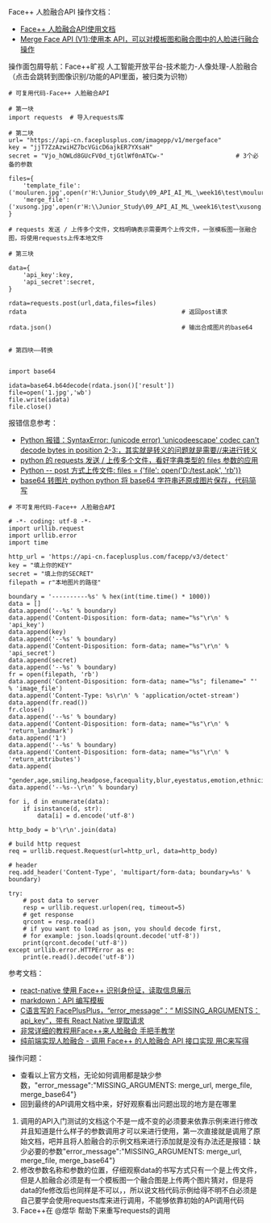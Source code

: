 Face++ 人脸融合API 操作文档：
- [Face++ 人脸融合API使用文档](https://console.faceplusplus.com.cn/service/image/intro)
- [Merge Face API (V1):使用本 API，可以对模板图和融合图中的人脸进行融合操作](https://console.faceplusplus.com.cn/documents/20813963)

操作面包屑导航：Face++旷视 人工智能开放平台-技术能力-人像处理-人脸融合（点击会跳转到图像识别/功能的API里面，被归类为识物）




```
# 可复用代码-Face++ 人脸融合API

# 第一块
import requests  # 导入requests库

# 第二块
url= "https://api-cn.faceplusplus.com/imagepp/v1/mergeface"
key = "jjT7ZzAzwiHZ7bcVGicD6ajkER7YXsaH"
secret = "Vjo_hOWLd8GUcFV0d_tjGtlWf0nATCw-"                    # 3个必备的参数

files={
    'template_file':('mouluren.jpg',open(r'H:\Junior_Study\09_API_AI_ML_\week16\test\mouluren.jpg','rb')), 
    'merge_file':('xusong.jpg',open(r'H:\\Junior_Study\09_API_AI_ML_\week16\test\xusong.jpg','rb'))      
}

# requests 发送 / 上传多个文件，文档明确表示需要两个上传文件，一张模板图一张融合图，将使用requests上传本地文件

# 第三块

data={
    'api_key':key,
    'api_secret':secret,
}

rdata=requests.post(url,data,files=files)
rdata                                           # 返回post请求

rdata.json()                                    # 输出合成图片的base64


# 第四块——转换


import base64 

idata=base64.b64decode(rdata.json()['result'])
file=open('1.jpg','wb')
file.write(idata)
file.close()

```

报错信息参考：
- [Python 报错：SyntaxError: (unicode error) 'unicodeescape' codec can't decode bytes in position 2-3:，其实就是转义的问题就是需要//来进行转义](https://blog.csdn.net/caibaoH/article/details/78335094)
- [python 的 requests 发送 / 上传多个文件，看好字典类型的 files 参数的应用](https://blog.csdn.net/five3/article/details/74913742)
- [Python -- post 方式上传文件:
files = {'file': open('D:/test.apk', 'rb')}    ](https://blog.csdn.net/wudj810818/article/details/50903416)
- [base64 转图片 python python 将 base64 字符串还原成图片保存，代码简写](https://blog.csdn.net/QZC295919009/article/details/42712801)



```
# 不可复用代码-Face++ 人脸融合API

# -*- coding: utf-8 -*-
import urllib.request
import urllib.error
import time

http_url = 'https://api-cn.faceplusplus.com/facepp/v3/detect'
key = "填上你的KEY"
secret = "填上你的SECRET"
filepath = r"本地图片的路径"

boundary = '----------%s' % hex(int(time.time() * 1000))
data = []
data.append('--%s' % boundary)
data.append('Content-Disposition: form-data; name="%s"\r\n' % 'api_key')
data.append(key)
data.append('--%s' % boundary)
data.append('Content-Disposition: form-data; name="%s"\r\n' % 'api_secret')
data.append(secret)
data.append('--%s' % boundary)
fr = open(filepath, 'rb')
data.append('Content-Disposition: form-data; name="%s"; filename=" "' % 'image_file')
data.append('Content-Type: %s\r\n' % 'application/octet-stream')
data.append(fr.read())
fr.close()
data.append('--%s' % boundary)
data.append('Content-Disposition: form-data; name="%s"\r\n' % 'return_landmark')
data.append('1')
data.append('--%s' % boundary)
data.append('Content-Disposition: form-data; name="%s"\r\n' % 'return_attributes')
data.append(
    "gender,age,smiling,headpose,facequality,blur,eyestatus,emotion,ethnicity,beauty,mouthstatus,eyegaze,skinstatus")
data.append('--%s--\r\n' % boundary)

for i, d in enumerate(data):
    if isinstance(d, str):
        data[i] = d.encode('utf-8')

http_body = b'\r\n'.join(data)

# build http request
req = urllib.request.Request(url=http_url, data=http_body)

# header
req.add_header('Content-Type', 'multipart/form-data; boundary=%s' % boundary)

try:
    # post data to server
    resp = urllib.request.urlopen(req, timeout=5)
    # get response
    qrcont = resp.read()
    # if you want to load as json, you should decode first,
    # for example: json.loads(qrount.decode('utf-8'))
    print(qrcont.decode('utf-8'))
except urllib.error.HTTPError as e:
    print(e.read().decode('utf-8'))  
```

参考文档：
- [react-native 使用 Face++ 识别身份证，读取信息展示](http://www.pianshen.com/article/266759574/)
- [markdown：API 编写模板](https://blog.csdn.net/weixin_33871366/article/details/94609694)
- [C语言写的 FacePlusPlus，“error_message”：“ MISSING_ARGUMENTS：api_key”，带有 React Native 提取请求](https://stackoverflow.com/questions/48652293/faceplusplus-error-message-missing-arguments-api-key-with-react-native-f?rq=1)
- [非常详细的教程用Face++来人脸融合 手把手教学](http://help.ih5.cn/question/3276.html)
- [纯前端实现人脸融合 - 调用 Face++ 的人脸融合 API 接口实现 用C来写得](https://blog.csdn.net/gaofei880219/article/details/80805558)

操作问题：
- 查看以上官方文档，无论如何调用都是缺少参数，"error_message":"MISSING_ARGUMENTS: merge_url, merge_file, merge_base64"}
- 回到最终的API调用文档中来，好好观察看出问题出现的地方是在哪里
1. 调用的API入门测试的文档这个不是一成不变的必须要来依靠示例来进行修改并且知道是什么样子的参数调用才可以来进行使用，第一次直接就是调用了原始文档，吧并且将人脸融合的示例文档来进行添加就是没有办法还是报错：缺少必要的参数"error_message":"MISSING_ARGUMENTS: merge_url, merge_file, merge_base64"}
2. 修改参数名称和参数的位置，仔细观察data的书写方式只有一个是上传文件，但是人脸融合必须是有一个模板图一个融合图是上传两个图片猜对，但是将data的fe修改后也同样是不可以，，所以说文档代码示例给得不明不白必须是自己要学会使用requests库来进行调用，不能够依靠初始的API调用代码
3. Face++在 @煜华 帮助下来重写requests的调用





















